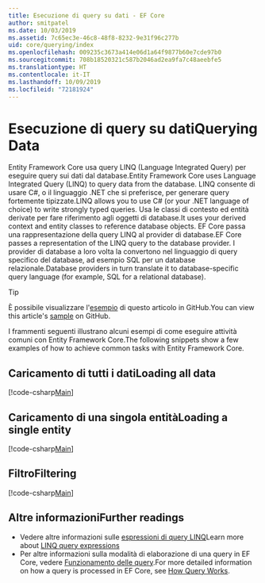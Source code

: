 ```yaml
---
title: Esecuzione di query su dati - EF Core
author: smitpatel
ms.date: 10/03/2019
ms.assetid: 7c65ec3e-46c8-48f8-8232-9e31f96c277b
uid: core/querying/index
ms.openlocfilehash: 009235c3673a414e06d1a64f9877b60e7cde97b0
ms.sourcegitcommit: 708b18520321c587b2046ad2ea9fa7c48aeebfe5
ms.translationtype: HT
ms.contentlocale: it-IT
ms.lasthandoff: 10/09/2019
ms.locfileid: "72181924"
---
```

# <a name="querying-data"></a><span data-ttu-id="b2b4d-102">Esecuzione di query su dati</span><span class="sxs-lookup"><span data-stu-id="b2b4d-102">Querying Data</span></span>

<span data-ttu-id="b2b4d-103">Entity Framework Core usa query LINQ (Language Integrated Query) per eseguire query sui dati dal database.</span><span class="sxs-lookup"><span data-stu-id="b2b4d-103">Entity Framework Core uses Language Integrated Query (LINQ) to query data from the database.</span></span> <span data-ttu-id="b2b4d-104">LINQ consente di usare C#, o il linguaggio .NET che si preferisce, per generare query fortemente tipizzate.</span><span class="sxs-lookup"><span data-stu-id="b2b4d-104">LINQ allows you to use C# (or your .NET language of choice) to write strongly typed queries.</span></span> <span data-ttu-id="b2b4d-105">Usa le classi di contesto ed entità derivate per fare riferimento agli oggetti di database.</span><span class="sxs-lookup"><span data-stu-id="b2b4d-105">It uses your derived context and entity classes to reference database objects.</span></span> <span data-ttu-id="b2b4d-106">EF Core passa una rappresentazione della query LINQ al provider di database.</span><span class="sxs-lookup"><span data-stu-id="b2b4d-106">EF Core passes a representation of the LINQ query to the database provider.</span></span> <span data-ttu-id="b2b4d-107">I provider di database a loro volta la convertono nel linguaggio di query specifico del database, ad esempio SQL per un database relazionale.</span><span class="sxs-lookup"><span data-stu-id="b2b4d-107">Database providers in turn translate it to database-specific query language (for example, SQL for a relational database).</span></span>

> [!TIP]
> <span data-ttu-id="b2b4d-108">È possibile visualizzare l'[esempio](https://github.com/aspnet/EntityFramework.Docs/tree/master/samples/core/Querying) di questo articolo in GitHub.</span><span class="sxs-lookup"><span data-stu-id="b2b4d-108">You can view this article's [sample](https://github.com/aspnet/EntityFramework.Docs/tree/master/samples/core/Querying) on GitHub.</span></span>

<span data-ttu-id="b2b4d-109">I frammenti seguenti illustrano alcuni esempi di come eseguire attività comuni con Entity Framework Core.</span><span class="sxs-lookup"><span data-stu-id="b2b4d-109">The following snippets show a few examples of how to achieve common tasks with Entity Framework Core.</span></span>

## <a name="loading-all-data"></a><span data-ttu-id="b2b4d-110">Caricamento di tutti i dati</span><span class="sxs-lookup"><span data-stu-id="b2b4d-110">Loading all data</span></span>

[!code-csharp[Main](../../../samples/core/Querying/Basics/Sample.cs#LoadingAllData)]

## <a name="loading-a-single-entity"></a><span data-ttu-id="b2b4d-111">Caricamento di una singola entità</span><span class="sxs-lookup"><span data-stu-id="b2b4d-111">Loading a single entity</span></span>

[!code-csharp[Main](../../../samples/core/Querying/Basics/Sample.cs#LoadingSingleEntity)]

## <a name="filtering"></a><span data-ttu-id="b2b4d-112">Filtro</span><span class="sxs-lookup"><span data-stu-id="b2b4d-112">Filtering</span></span>

[!code-csharp[Main](../../../samples/core/Querying/Basics/Sample.cs#Filtering)]

## <a name="further-readings"></a><span data-ttu-id="b2b4d-113">Altre informazioni</span><span class="sxs-lookup"><span data-stu-id="b2b4d-113">Further readings</span></span>

- <span data-ttu-id="b2b4d-114">Vedere altre informazioni sulle [espressioni di query LINQ](/dotnet/csharp/programming-guide/concepts/linq/basic-linq-query-operations)</span><span class="sxs-lookup"><span data-stu-id="b2b4d-114">Learn more about [LINQ query expressions](/dotnet/csharp/programming-guide/concepts/linq/basic-linq-query-operations)</span></span>
- <span data-ttu-id="b2b4d-115">Per altre informazioni sulla modalità di elaborazione di una query in EF Core, vedere [Funzionamento delle query](xref:core/querying/how-query-works).</span><span class="sxs-lookup"><span data-stu-id="b2b4d-115">For more detailed information on how a query is processed in EF Core, see [How Query Works](xref:core/querying/how-query-works).</span></span>

